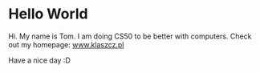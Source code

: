 # Hello World

Hi. My name is Tom. 
I am doing CS50 to be better with computers.
Check out my homepage: www.klaszcz.pl

Have a nice day :D
